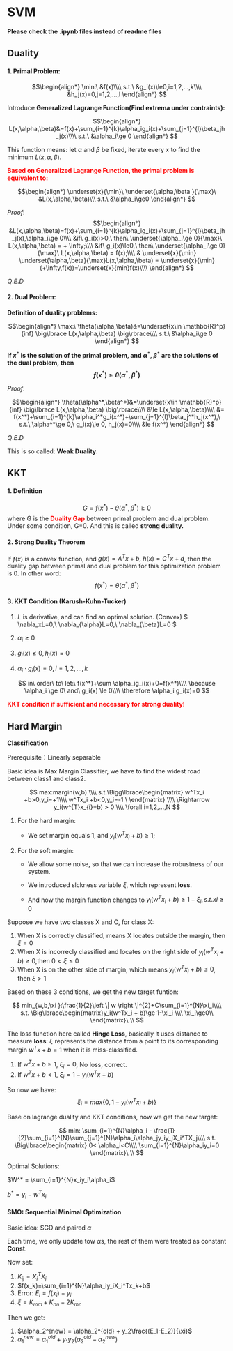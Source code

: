 # SVM

**Please check the .ipynb files instead of readme files**

## Duality

#### 1. Primal Problem: 

$$\begin{align*}
\min:\ &f(x)\\\\
s.t.\ &g_i(x)\le0,i=1,2,...,k\\\\
&h_j(x)=0,j=1,2,...,l
\end{align*}
$$

Introduce **Generalized Lagrange Function(Find extrema under contraints):**

$$\begin{align*}
L(x,\alpha,\beta)&=f(x)+\sum_{i=1}^{k}\alpha_ig_i(x)+\sum_{j=1}^{l}\beta_jh_j(x)\\\\
s.t.\ &\alpha_i\ge 0
\end{align*}
$$


This function means: let $\alpha$ and $\beta$ be fixed, iterate every $x$ to find the minimum $L(x,\alpha,\beta)$.

<font color="red">**Based on Generalized Lagrange Function, the primal problem is equivalent to:**</font>



$$\begin{align*}
\underset{x}{\min}\ \underset{\alpha,\beta }{\max}\ &L(x,\alpha,\beta)\\\ 
s.t.\ &\alpha_i\ge0
\end{align*}
$$

$Proof:$
$$\begin{align*}
 &L(x,\alpha,\beta)=f(x)+\sum_{i=1}^{k}\alpha_ig_i(x)+\sum_{j=1}^{l}\beta_jh_j(x),\alpha_i\ge 0\\\\
&if\ g_i(x)>0,\ then\ \underset{\alpha_i\ge 0}{\max}\ L(x,\alpha,\beta) = + \infty;\\\\
&if\ g_i(x)\le0,\ then\ \underset{\alpha_i\ge 0}{\max}\ L(x,\alpha,\beta) = f(x);\\\\
& \underset{x}{\min} \underset{\alpha,\beta}{\max}L(x,\alpha,\beta) = \underset{x}{\min}(+\infty,f(x))=\underset{x}{min}f(x)\\\\
\end{align*}
$$

$Q.E.D$

#### 2. Dual Problem:

**Definition of duality problems:**

$$\begin{align*}
\max:\ \theta(\alpha,\beta)&=\underset{x\in \mathbb{R}^p}{inf} \big\lbrace L(x,\alpha,\beta) \big\rbrace\\\\
s.t.\ &\alpha_i\ge 0
\end{align*}
$$

**If $x^*$ is the solution of the primal problem, and $\alpha^*$, $\beta^*$ are the solutions of the dual problem, then $$f(x^*)\ge\theta(\alpha^*,\beta^*)$$**

$Proof:$

$$\begin{align*}
\theta(\alpha^*,\beta^*)&=\underset{x\in \mathbb{R}^p}{inf} \big\lbrace L(x,\alpha,\beta) \big\rbrace\\\\
&\le L(x,\alpha,\beta)\\\\
&= f(x^*)+\sum_{i=1}^{k}\alpha_i^*g_i(x^*)+\sum_{j=1}^{l}\beta_j^*h_j(x^*),\ s.t.\ \alpha^*\ge 0,\ g_i(x)\le 0, h_j(x)=0\\\\
&le f(x^*)
\end{align*}
$$

$Q.E.D$

This is so called: **Weak Duality.**

## KKT

#### 1. Definition 
$$G=f(x^*)-\theta(\alpha^*,\beta^*)\ge 0$$
where G is the <font color="red">**Duality Gap**</font> between primal problem and dual problem.
Under some condition, G=0. And this is called **strong duality.**

#### 2. Strong Duality Theorem
If $f(x)$ is a convex function, and $g(x)=A^Tx+b,\ h(x)=C^Tx+d$,
then the duality gap between primal and dual problem for this optimization problem is 0.
In other word:
$$
f(x^*)= \theta(\alpha^*,\beta^*)
$$

#### 3. KKT Condition (Karush-Kuhn-Tucker)

1. $L$ is derivative, and can find an optimal solution. (Convex)
    $
    \nabla_xL=0,\ \nabla_{\alpha}L=0,\ \nabla_{\beta}L=0
    $
    
1. $\alpha_i\ge 0$

2. $g_i(x) \le 0, h_j(x)=0$
3. $\alpha_i \cdot g_i(x) =0,i=1,2,...,k$

$$
in\ order\ to\ let:\ f(x^*)+\sum \alpha_ig_i(x)+0=f(x^*)\\\\
\because \alpha_i \ge 0\ and\ g_i(x) \le 0\\\\
\therefore \alpha_i g_i(x)=0
$$

<font color="red">**KKT condition if sufficient and necessary for strong duality!**</font>

## Hard Margin

**Classification**

Prerequisite：Linearly separable

Basic idea is Max Margin Classifier, we have to find the widest road between class1 and class2.

$$
max:margin(w,b)
\\\\
s.t.\Bigg\lbrace\begin{matrix}
w^Tx_i +b>0,y_i=+1\\\\
w^Tx_i +b<0,y_i=-1
\
\end{matrix}
\\\\
 \Rightarrow y_i(w^{T}x_{i}+b) > 0
 \\\\
 \forall i=1,2,...,N
$$

1. For the hard margin:

   * We set margin equals 1, and $y_i(w^Tx_i+b)\ge1$;
    
2. For the soft margin:

   * We allow some noise, so that we can increase the robustness of our system. 
   
   * We introduced slckness variable $\xi$, which represent **loss**. 
   
   * And now the margin function changes to $y_i(w^Tx_i+b)\ge1-\xi_i,s.t.xi\ge0$

Suppose we have two classes X and O, for class X:

   1. When X is correctly classified, means X locates outside the margin, then $\xi=0$
   2. When X is incorrecly classified and locates on the right side of $y_i(w^Tx_i+b)\ge0$,then $0<\xi\le0$ 
   3. When X is on the other side of margin, which means $y_i(w^Tx_i+b)\le0$, then $\xi>1$
   
Based on these 3 conditions, we get the new target funtion:

$$
min_{w,b,\xi }:\frac{1}{2}\left \| w \right \|^{2}+C\sum_{i=1}^{N}\xi_i\\\\
s.t. \Big\lbrace\begin{matrix}y_i(w^Tx_i + b)\ge 1-\xi_i
\\\\ \xi_i\ge0\\
\end{matrix}\
\\
$$

The loss function here called **Hinge Loss**, basically it uses distance to measure **loss**: $\xi$ represents the distance from a point to its corresponding margin $w^Tx+b=1$ when it is miss-classified.

   1. If $w^Tx+b\ge1$, $\xi_i=0$, No loss, correct.
   2. If $w^Tx+b<1$, $\xi_i=1-y_i(w^Tx+b)$
   
So now we have:
$$
\xi_i =max\lbrace 0,1-y_i(w^Tx_i + b) \rbrace
$$
   
Base on lagrange duality and KKT conditions, now we get the new target:



$$
min: \sum_{i=1}^{N}\alpha_i - \frac{1}{2}\sum_{i=1}^{N}\sum_{j=1}^{N}\alpha_i\alpha_jy_iy_jX_i^TX_j\\\\
s.t.  \Big\lbrace\begin{matrix}
0< \alpha_i<C\\\\
\sum_{i=1}^{N}\alpha_iy_i=0
\end{matrix}\
\\
$$

Optimal Solutions:

$W^* = \sum_{i=1}^{N}x_iy_i\alpha_i$

$b^* = y_i-w^Tx_i$


#### SMO: Sequential Minimal Optimization

Basic idea: SGD and paired $\alpha$

Each time, we only update tow $\alpha$s, the rest of them were treated as constant **Const**.

Now set:

1. $K_{ij} = X_i^TX_j$
2. $f(x_k)=\sum_{i=1}^{N}\alpha_iy_iX_i^Tx_k+b$
3. Error: $E_i = f(x_i)-y_i$
4. $\xi=K_{mm}+K_{nn}-2K_{mn}$

Then we get:

1. $\alpha_2^{new} = \alpha_2^{old} + y_2\frac{(E_1-E_2)}{\xi}$
2. $\alpha_1^{new}=\alpha_1^{old}+y_1y_2(\alpha_2^{old}-\alpha_2^{new})$



